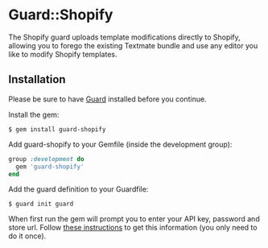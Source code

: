 Guard::Shopify
==============

The Shopify guard uploads template modifications directly to Shopify, allowing you to forego the existing Textmate bundle and use any editor you like to modify Shopify templates.

Installation
------------

Please be sure to have [Guard](https://github.com/guard/guard) installed before you continue.

Install the gem:

    $ gem install guard-shopify

Add guard-shopify to your Gemfile (inside the development group):

``` ruby
group :development do
  gem 'guard-shopify'
end
```

Add the guard definition to your Guardfile:

    $ guard init guard

When first run the gem will prompt you to enter your API key, password and store url. Follow [these instructions](http://http://wiki.shopify.com/Shopify_Textmate_Bundle) to get this information (you only need to do it once).
